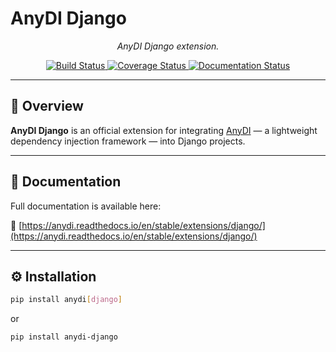 # AnyDI Django

<section align="center">

<i>AnyDI Django extension.</i>

<p>
  <a href="https://github.com/antonrh/anydi_django/actions/workflows/ci.yml" target="_blank">
    <img src="https://github.com/antonrh/anydi_django/actions/workflows/ci.yml/badge.svg" alt="Build Status">
  </a>
  <a href="https://codecov.io/gh/antonrh/anydi_django" target="_blank">
    <img src="https://codecov.io/gh/antonrh/anydi_django/branch/main/graph/badge.svg?token=67CLD19I0C" alt="Coverage Status">
  </a>
  <a href="https://anydi.readthedocs.io/en/stable/extensions/django/?badge=latest" target="_blank">
    <img src="https://anydi.readthedocs.io/en/stable/extensions/django/badge/?version=latest" alt="Documentation Status">
  </a>
</p>

</section>

---

## 📘 Overview

**AnyDI Django** is an official extension for integrating [AnyDI](https://github.com/antonrh/anydi) — a lightweight dependency injection framework — into Django projects.

---

## 📖 Documentation

Full documentation is available here:

🔗 [https://anydi.readthedocs.io/en/stable/extensions/django/](https://anydi.readthedocs.io/en/stable/extensions/django/)

---

## ⚙️ Installation

```bash
pip install anydi[django]
```

or 

```bash
pip install anydi-django
```
